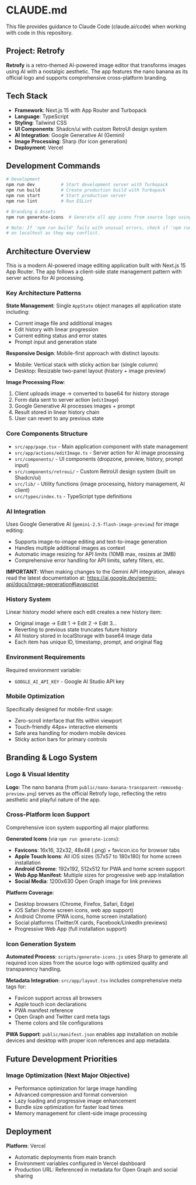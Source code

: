 # CLAUDE.md

This file provides guidance to Claude Code (claude.ai/code) when working with code in this repository.

## Project: Retrofy

**Retrofy** is a retro-themed AI-powered image editor that transforms images using AI with a nostalgic aesthetic. The app features the nano banana as its official logo and supports comprehensive cross-platform branding.

## Tech Stack

- **Framework**: Next.js 15 with App Router and Turbopack
- **Language**: TypeScript
- **Styling**: Tailwind CSS
- **UI Components**: Shadcn/ui with custom RetroUI design system
- **AI Integration**: Google Generative AI (Gemini)
- **Image Processing**: Sharp (for icon generation)
- **Deployment**: Vercel

## Development Commands

```bash
# Development
npm run dev          # Start development server with Turbopack
npm run build        # Create production build with Turbopack
npm run start        # Start production server
npm run lint         # Run ESLint

# Branding & Assets
npm run generate-icons  # Generate all app icons from source logo using Sharp

# Note: If 'npm run build' fails with unusual errors, check if 'npm run dev' is running
# on localhost as they may conflict.
```

## Architecture Overview

This is a modern AI-powered image editing application built with Next.js 15 App Router. The app follows a client-side state management pattern with server actions for AI processing.

### Key Architecture Patterns

**State Management**: Single `AppState` object manages all application state including:
- Current image file and additional images
- Edit history with linear progression
- Current editing status and error states
- Prompt input and generation state

**Responsive Design**: Mobile-first approach with distinct layouts:
- Mobile: Vertical stack with sticky action bar (single column)
- Desktop: Resizable two-panel layout (history + image preview)

**Image Processing Flow**:
1. Client uploads image → converted to base64 for history storage
2. Form data sent to server action (`editImage`)
3. Google Generative AI processes images + prompt
4. Result stored in linear history chain
5. User can revert to any previous state

### Core Components Structure

- `src/app/page.tsx` - Main application component with state management
- `src/app/actions/editImage.ts` - Server action for AI image processing
- `src/components/` - UI components (dropzone, preview, history, prompt input)
- `src/components/retroui/` - Custom RetroUI design system (built on Shadcn/ui)
- `src/lib/` - Utility functions (image processing, history management, AI client)
- `src/types/index.ts` - TypeScript type definitions

### AI Integration

Uses Google Generative AI (`gemini-2.5-flash-image-preview`) for image editing:
- Supports image-to-image editing and text-to-image generation
- Handles multiple additional images as context
- Automatic image resizing for API limits (10MB max, resizes at 3MB)
- Comprehensive error handling for API limits, safety filters, etc.

**IMPORTANT**: When making changes to the Gemini API integration, always read the latest documentation at: https://ai.google.dev/gemini-api/docs/image-generation#javascript

### History System

Linear history model where each edit creates a new history item:
- Original image → Edit 1 → Edit 2 → Edit 3...
- Reverting to previous state truncates future history
- All history stored in localStorage with base64 image data
- Each item has unique ID, timestamp, prompt, and original flag

### Environment Requirements

Required environment variable:
- `GOOGLE_AI_API_KEY` - Google AI Studio API key

### Mobile Optimization

Specifically designed for mobile-first usage:
- Zero-scroll interface that fits within viewport
- Touch-friendly 44px+ interactive elements
- Safe area handling for modern mobile devices
- Sticky action bars for primary controls

## Branding & Logo System

### Logo & Visual Identity

**Logo**: The nano banana (from `public/nano-banana-transparent-removebg-preview.png`) serves as the official Retrofy logo, reflecting the retro aesthetic and playful nature of the app.

### Cross-Platform Icon Support

Comprehensive icon system supporting all major platforms:

**Generated Icons** (via `npm run generate-icons`):
- **Favicons**: 16x16, 32x32, 48x48 (.png) + favicon.ico for browser tabs
- **Apple Touch Icons**: All iOS sizes (57x57 to 180x180) for home screen installation
- **Android Chrome**: 192x192, 512x512 for PWA and home screen support
- **Web App Manifest**: Multiple sizes for progressive web app installation
- **Social Media**: 1200x630 Open Graph image for link previews

**Platform Coverage**:
- Desktop browsers (Chrome, Firefox, Safari, Edge)
- iOS Safari (home screen icons, web app support)
- Android Chrome (PWA icons, home screen installation)
- Social platforms (Twitter/X cards, Facebook/LinkedIn previews)
- Progressive Web App (full installation support)

### Icon Generation System

**Automated Process**: `scripts/generate-icons.js` uses Sharp to generate all required icon sizes from the source logo with optimized quality and transparency handling.

**Metadata Integration**: `src/app/layout.tsx` includes comprehensive meta tags for:
- Favicon support across all browsers
- Apple touch icon declarations
- PWA manifest reference
- Open Graph and Twitter card meta tags
- Theme colors and tile configurations

**PWA Support**: `public/manifest.json` enables app installation on mobile devices and desktop with proper icon references and app metadata.

## Future Development Priorities

### Image Optimization (Next Major Objective)
- Performance optimization for large image handling
- Advanced compression and format conversion
- Lazy loading and progressive image enhancement
- Bundle size optimization for faster load times
- Memory management for client-side image processing

## Deployment

**Platform**: Vercel
- Automatic deployments from main branch
- Environment variables configured in Vercel dashboard
- Production URL: Referenced in metadata for Open Graph and social sharing